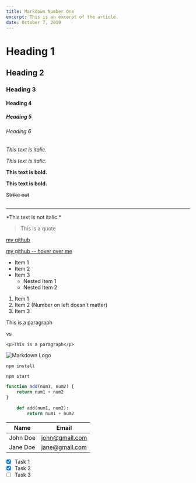 ```yaml
---
title: Markdown Number One
excerpt: This is an excerpt of the article.
date: October 7, 2019
---
```


<!-- Headings -->

# Heading 1

## Heading 2

### Heading 3

#### Heading 4

##### Heading 5

###### Heading 6

<!-- Italics -->

_This text is italic._

_This text is italic._

<!-- Strong -->

**This text is bold.**

**This text is bold.**

<!-- Strikethrough -->

~~Strike out~~

## <!-- Horizontal Rule -->

---

<!-- Escape characters -->

\*This text is not italic.\*

<!-- Blockquote -->

> This is a quote

<!-- Links -->

[my github](https://www.github.com/Gittenger)

[my github -- hover over me](https://www.github.com/Gittenger 'Hover title -- John Pittenger')

<!-- UL -->

- Item 1
- Item 2
- Item 3
  - Nested Item 1
  - Nested Item 2

<!-- OL -->

1. Item 1
1. Item 2 (Number on left doesn't matter)
1. Item 3

<!-- Inline Code Block -->
<p>This is a paragraph</p>
vs

`<p>This is a paragraph</p>`

<!-- Image -->

![Markdown Logo](https://markdown-here.com/img/icon256.png)

<!-- Github Markdown -->

<!-- Code Blocks -->

```
npm install

npm start
```

```javascript
function add(num1, num2) {
	return num1 + num2
}
```

```python
    def add(num1, num2):
        return num1 + num2
```

<!-- Tables -->

| Name     | Email          |
| -------- | -------------- |
| John Doe | john@gmail.com |
| Jane Doe | jane@gmail.com |

<!-- Task List -->

- [x] Task 1
- [x] Task 2
- [ ] Task 3
